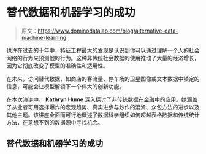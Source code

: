# 替代数据和机器学习的成功

> 原文：<https://www.dominodatalab.com/blog/alternative-data-machine-learning>

也许在过去的十年中，特征工程最大的发现是认识到你可以通过理解一个人的社会网络的行为来预测他的行为。这种非传统社会数据的使用推动了大量的经济增长，因为它彻底改变了模型的准确性和适用性。

在未来，访问替代数据，如商店的客流量、停车场的卫星图像或文本数据中锁定的信息，可能会让模型解锁下一个伟大的创新功能。

在本次演讲中， **Kathryn Hume** 深入探讨了非传统数据在[金融](https://www.dominodatalab.com/finance/?utm_source=blog&utm_medium=post&utm_campaign=alternative-data-machine-learning)中的应用。她涵盖了从业者可用选择爆炸的宏观趋势、真实进步与炒作的混淆、众包方法的进步以及其他主题。该讲座全面而可行地概述了数据科学组织如何超越表格数据和传统统计方法，在意想不到的数据源中寻找机会。

## 替代数据和机器学习的成功